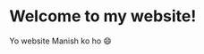 <!DOCTYPE html>
<html>
<head>
  <title>Manish Neupane</title>
</head>
<body>
  <h1>Welcome to my website!</h1>
  <p>Yo website Manish ko ho 😄</p>
</body>
</html>
